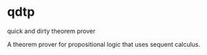 # qdtp
quick and dirty theorem prover

A theorem prover for propositional logic that uses sequent calculus.
